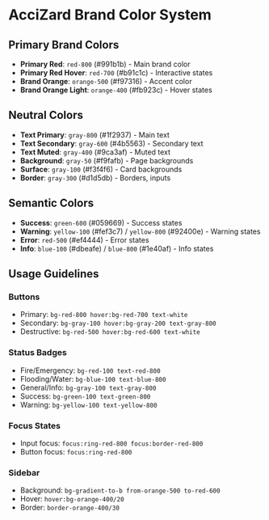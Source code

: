 # AcciZard Brand Color System

## Primary Brand Colors
- **Primary Red**: `red-800` (#991b1b) - Main brand color
- **Primary Red Hover**: `red-700` (#b91c1c) - Interactive states
- **Brand Orange**: `orange-500` (#f97316) - Accent color
- **Brand Orange Light**: `orange-400` (#fb923c) - Hover states

## Neutral Colors
- **Text Primary**: `gray-800` (#1f2937) - Main text
- **Text Secondary**: `gray-600` (#4b5563) - Secondary text
- **Text Muted**: `gray-400` (#9ca3af) - Muted text
- **Background**: `gray-50` (#f9fafb) - Page backgrounds
- **Surface**: `gray-100` (#f3f4f6) - Card backgrounds
- **Border**: `gray-300` (#d1d5db) - Borders, inputs

## Semantic Colors
- **Success**: `green-600` (#059669) - Success states
- **Warning**: `yellow-100` (#fef3c7) / `yellow-800` (#92400e) - Warning states
- **Error**: `red-500` (#ef4444) - Error states
- **Info**: `blue-100` (#dbeafe) / `blue-800` (#1e40af) - Info states

## Usage Guidelines

### Buttons
- Primary: `bg-red-800 hover:bg-red-700 text-white`
- Secondary: `bg-gray-100 hover:bg-gray-200 text-gray-800`
- Destructive: `bg-red-500 hover:bg-red-600 text-white`

### Status Badges
- Fire/Emergency: `bg-red-100 text-red-800`
- Flooding/Water: `bg-blue-100 text-blue-800`
- General/Info: `bg-gray-100 text-gray-800`
- Success: `bg-green-100 text-green-800`
- Warning: `bg-yellow-100 text-yellow-800`

### Focus States
- Input focus: `focus:ring-red-800 focus:border-red-800`
- Button focus: `focus:ring-red-800`

### Sidebar
- Background: `bg-gradient-to-b from-orange-500 to-red-600`
- Hover: `hover:bg-orange-400/20`
- Border: `border-orange-400/30`
